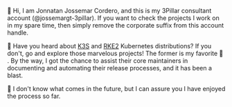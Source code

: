 👋  Hi, I am Jonnatan Jossemar Cordero, and this is my 3Pillar consultant account (@jossemargt-3pillar). If you want to check the projects I work on in my spare time, then simply remove the corporate suffix from this account handle.

👀 Have you heard about [K3S](https://github.com/k3s-io/k3s) and [RKE2](https://github.com/rancher/rke2) Kubernetes distributions? If you don't, go and explore those marvelous projects! The former is my favorite 🤫 . By the way, I got the chance to assist their core maintainers in documenting and automating their release processes, and it has been a blast.

🌱 I don't know what comes in the future, but I can assure you I have enjoyed the process so far.
